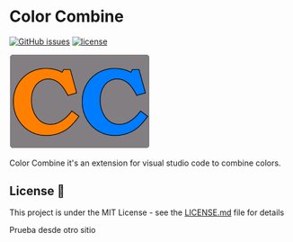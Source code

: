# Color Combine
<!-- Vs code Marketplace downloads -->
[![GitHub issues](https://img.shields.io/github/issues/Aritz-Garcia/Color-Combine)](https://github.com/Aritz-Garcia/Color-Combine/issues) [![license](https://img.shields.io/badge/license-MIT-blue.svg)](LICENSE)

<img src="resources/img/icono.png" alt="icono" style="width: 250px">

Color Combine it's an extension for visual studio code to combine colors.

## License 📄
This project is under the MIT License - see the [LICENSE.md](LICENSE.md) file for details

Prueba desde otro sitio